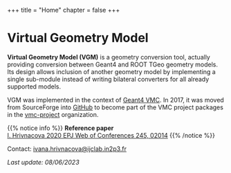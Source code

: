 +++
title = "Home"
chapter = false
+++

# Virtual Geometry Model

**Virtual Geometry Model (VGM)**  is a geometry conversion tool, actually providing 
conversion between Geant4 and ROOT TGeo geometry models. Its design allows inclusion of 
another geometry model  by implementing a single sub-module instead of writing bilateral
converters for all already supported models.

VGM was implemented in the context of [Geant4 VMC](https://vmc-project.github.io/user-guide/geant4_vmc/). In 2017, it was moved from SourceForge into [GitHub](https://github.com/vmc-project/vgm) to become part of the VMC project packages in the [vmc-project](https://github.com/vmc-project) organization.

{{% notice info %}}
**Reference paper**\
[ I. Hrivnacova 2020 EPJ Web of Conferences 245, 02014](https://www.epj-conferences.org/articles/epjconf/pdf/2020/21/epjconf_chep2020_02014.pdf)
{{% /notice %}}

<i class="far fa-envelope"></i> Contact: <a href="mailto: ivana.hrivnacova@ijclab.in2p3.fr"> ivana.hrivnacova@ijclab.in2p3.fr</a>

*Last update: 08/06/2023*
